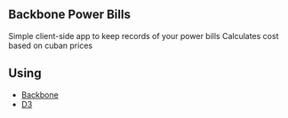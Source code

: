 ## Backbone Power Bills

Simple client-side app to keep records of your power bills
Calculates cost based on cuban prices

## Using

* [Backbone][1]
* [D3][2]

[1]: http://backbonejs.org/
[2]: http://d3js.org/
